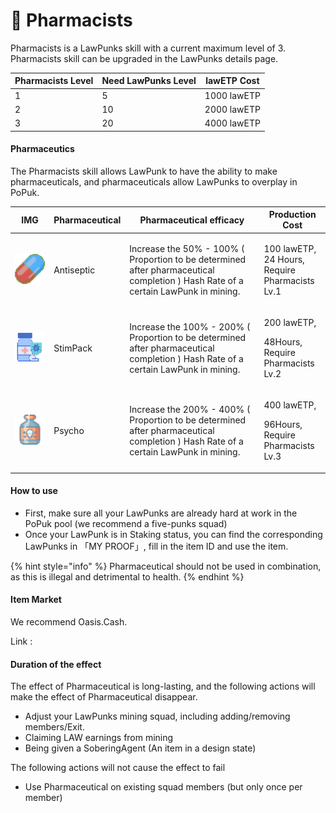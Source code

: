 # 💊 Pharmacists

Pharmacists is a LawPunks skill with a current maximum level of 3. Pharmacists skill can be upgraded in the LawPunks details page.

| Pharmacists Level | Need LawPunks Level | lawETP Cost |
| ----------------- | ------------------- | ----------- |
| 1                 | 5                   | 1000 lawETP |
| 2                 | 10                  | 2000 lawETP |
| 3                 | 20                  | 4000 lawETP |



#### Pharmaceutics

The Pharmacists skill allows LawPunk to have the ability to make pharmaceuticals, and pharmaceuticals allow LawPunks to overplay in PoPuk.

| IMG                                                                  | Pharmaceutical           | Pharmaceutical efficacy                                                                                                            | Production Cost                                               |
| -------------------------------------------------------------------- | ------------------------ | ---------------------------------------------------------------------------------------------------------------------------------- | ------------------------------------------------------------- |
| <img src="../../.gitbook/assets/图片 (3).png" alt="" data-size="line"> | <p>Antiseptic</p><p></p> | Increase the 50% - 100% ( Proportion to be determined after pharmaceutical completion ) Hash Rate of a certain LawPunk in mining.  | <p>100 lawETP,<br>24 Hours,<br>Require Pharmacists Lv.1 </p>  |
| <img src="../../.gitbook/assets/图片 (5).png" alt="" data-size="line"> | <p></p><p>StimPack</p>   | Increase the 100% - 200% ( Proportion to be determined after pharmaceutical completion ) Hash Rate of a certain LawPunk in mining. | <p>200 lawETP,</p><p>48Hours,<br>Require Pharmacists Lv.2</p> |
| <img src="../../.gitbook/assets/图片 (4).png" alt="" data-size="line"> | <p>Psycho</p><p></p>     | Increase the 200% - 400% ( Proportion to be determined after pharmaceutical completion ) Hash Rate of a certain LawPunk in mining. | <p>400 lawETP,</p><p>96Hours,<br>Require Pharmacists Lv.3</p> |

#### How to use

* First, make sure all your LawPunks are already hard at work in the PoPuk pool (we recommend a five-punks squad)
* Once your LawPunk is in Staking status, you can find the corresponding LawPunks in 「MY PROOF」, fill in the item ID and use the item.

{% hint style="info" %}
Pharmaceutical should not be used in combination, as this is illegal and detrimental to health.
{% endhint %}

#### Item Market

We recommend Oasis.Cash.

Link :

#### Duration of the effect

The effect of Pharmaceutical is long-lasting, and the following actions will make the effect of Pharmaceutical disappear.

* Adjust your LawPunks mining squad, including adding/removing members/Exit.
* Claiming LAW earnings from mining
* Being given a SoberingAgent (An item in a design state)

The following actions will not cause the effect to fail

* Use Pharmaceutical on existing squad members (but only once per member)

